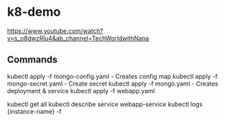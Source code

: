 # k8-demo

https://www.youtube.com/watch?v=s_o8dwzRlu4&ab_channel=TechWorldwithNana

## Commands
kubectl apply -f mongo-config.yaml - Creates config map
kubectl apply -f mongo-secret.yaml - Create secret
kubectl apply -f mongo.yaml - Creates deployment & service
kubectl apply -f webapp.yaml

kubectl get all
kubectl describe service webapp-service
kubectl logs {instance-name} -f